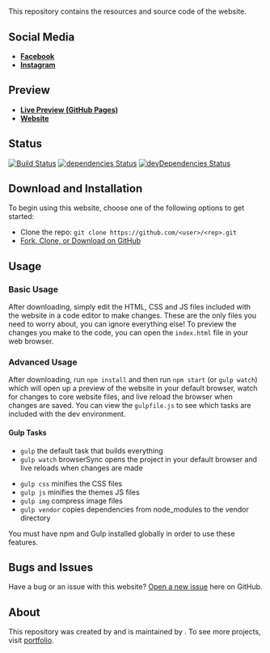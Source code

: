 # <rep>

This repository contains the resources and source code of the <proj> website.

## Social Media

* **[Facebook](https://www.facebook.com/<proj>/)**
* **[Instagram](https://www.instagram.com/<proj>/)**

## Preview

* **[Live Preview (GitHub Pages)](https://<user>.github.io/<rep>/)**
* **[<proj> Website](https://www.<proj>.com.br/)**

## Status

[![Build Status](https://travis-ci.org/<user>/<rep>.svg?branch=master)](https://travis-ci.org/<user>/<rep>)
[![dependencies Status](https://david-dm.org/<user>/<rep>/status.svg)](https://david-dm.org/<user>/<rep>)
[![devDependencies Status](https://david-dm.org/<user>/<rep>/dev-status.svg)](https://david-dm.org/<user>/<rep>?type=dev)

## Download and Installation

To begin using this website, choose one of the following options to get started:

* Clone the repo: `git clone https://github.com/<user>/<rep>.git`
* [Fork, Clone, or Download on GitHub](https://github.com/<user>/<rep>)

## Usage

### Basic Usage

After downloading, simply edit the HTML, CSS and JS files included with the website in a code editor to make changes. These are the only files you need to worry about, you can ignore everything else! To preview the changes you make to the code, you can open the `index.html` file in your web browser.

### Advanced Usage

After downloading, run `npm install` and then run `npm start` (or `gulp watch`) which will open up a preview of the website in your default browser, watch for changes to core website files, and live reload the browser when changes are saved. You can view the `gulpfile.js` to see which tasks are included with the dev environment.

#### Gulp Tasks

- `gulp` the default task that builds everything
- `gulp watch` browserSync opens the project in your default browser and live reloads when changes are made
<!-- - `gulp html` replaces keywords and minifies the HTML files -->
- `gulp css` minifies the CSS files
- `gulp js` minifies the themes JS files
- `gulp img` compress image files
- `gulp vendor` copies dependencies from node_modules to the vendor directory

You must have npm and Gulp installed globally in order to use these features.

## Bugs and Issues

Have a bug or an issue with this website? [Open a new issue](https://github.com/<user>/<rep>/issues) here on GitHub.

## About

This repository was created by and is maintained by **[<autor>](https://github.com/<user>/)**. To see more projects, visit [portfolio](https://<user>.github.io/).
